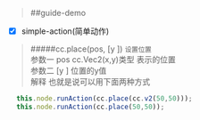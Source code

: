 > ##guide-demo 

- [x] simple-action(简单动作)


> #####cc.place(pos, [y ])
> `设置位置` <br >
> 参数一 pos cc.Vec2(x,y)类型 表示的位置 <br >
> 参数二 [y ] 位置的y值  <br >
> 解释 也就是说可以用下面两种方式 <br >

```javascript
  this.node.runAction(cc.place(cc.v2(50,50))); 
  this.node.runAction(cc.place(50,50));  
```



